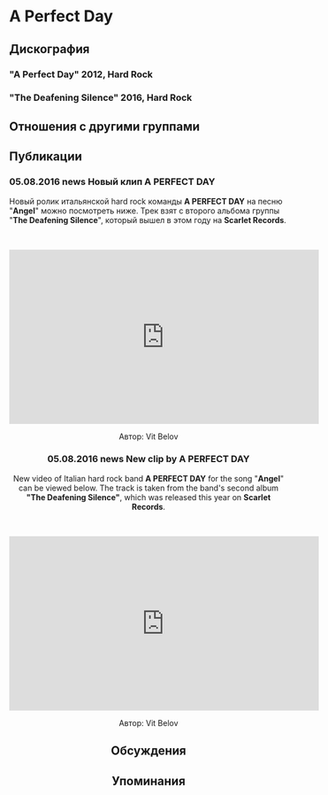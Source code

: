 # A Perfect Day



## Дискография

### "A Perfect Day" 2012, Hard Rock



### "The Deafening Silence" 2016, Hard Rock




## Отношения с другими группами


## Публикации

### 05.08.2016 news Новый клип A PERFECT DAY

<p>Новый ролик итальянской hard rock команды <strong>A PERFECT DAY</strong> на песню "<strong>Angel</strong>" можно посмотреть ниже. Трек взят с второго альбома группы "<strong>The Deafening Silence</strong>", который вышел в этом году на <strong>Scarlet Records</strong>.</p><p>&nbsp;<center><iframe width="560" height="315" src="https://www.youtube.com/embed/nbxRIXNdoik" frameborder="0" allowfullscreen></iframe></p>
Автор: Vit Belov

### 05.08.2016 news New clip by A PERFECT DAY

<p>New video of Italian hard rock band <strong>A PERFECT DAY</strong> for the song "<strong>Angel</strong>" can be viewed below. The track is taken from the band's second album <strong>"The Deafening Silence"</strong>, which was released this year on <strong>Scarlet Records</strong>.</p><p>&nbsp;<center><iframe width="560" height="315" src="https://www.youtube.com/embed/nbxRIXNdoik" frameborder="0" allowfullscreen></iframe></p>
Автор: Vit Belov


## Обсуждения


## Упоминания

